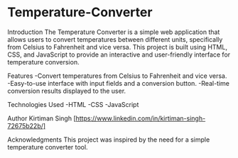 # Temperature-Converter

Introduction
The Temperature Converter is a simple web application that allows users to convert temperatures between different units, specifically from Celsius to Fahrenheit and vice versa. This project is built using HTML, CSS, and JavaScript to provide an interactive and user-friendly interface for temperature conversion.

Features
-Convert temperatures from Celsius to Fahrenheit and vice versa.
-Easy-to-use interface with input fields and a conversion button.
-Real-time conversion results displayed to the user.

Technologies Used
-HTML
-CSS
-JavaScript

Author
Kirtiman Singh
[https://www.linkedin.com/in/kirtiman-singh-72675b22b/]

Acknowledgments
This project was inspired by the need for a simple temperature converter tool.

